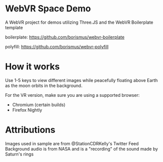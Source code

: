 # WebVR Space Demo
A WebVR project for demos utilizing Three.JS and the WebVR Boilerplate template

boilerplate: https://github.com/borismus/webvr-boilerplate

polyfill: https://github.com/borismus/webvr-polyfill

# How it works

Use 1-5 keys to view different images while peacefully floating above Earth as the moon orbits in the background.

For the VR version, make sure you are using a supported browser:
- Chromium (certain builds)
- Firefox Nightly

# Attributions
Images used in sample are from @StationCDRKelly's Twitter Feed
Background audio is from NASA and is a "recording" of the sound made by Saturn's rings